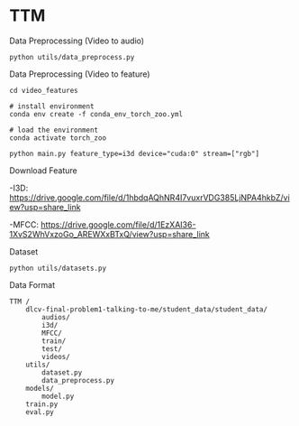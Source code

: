 # TTM

Data Preprocessing (Video to audio)

	python utils/data_preprocess.py
	

Data Preprocessing (Video to feature)
	
	cd video_features
	
	# install environment
	conda env create -f conda_env_torch_zoo.yml

	# load the environment
	conda activate torch_zoo

	python main.py feature_type=i3d device="cuda:0" stream=["rgb"]

Download Feature 

-I3D: https://drive.google.com/file/d/1hbdqAQhNR4I7vuxrVDG385LjNPA4hkbZ/view?usp=share_link 

-MFCC: https://drive.google.com/file/d/1EzXAI36-1XvS2WhVxzoGo_AREWXxBTxQ/view?usp=share_link 

Dataset 

	python utils/datasets.py

Data Format 

	TTM / 
		dlcv-final-problem1-talking-to-me/student_data/student_data/
			audios/
			i3d/
			MFCC/
			train/
			test/
			videos/
		utils/ 
			dataset.py 
			data_preprocess.py 
		models/ 
			model.py 
		train.py 
		eval.py 
